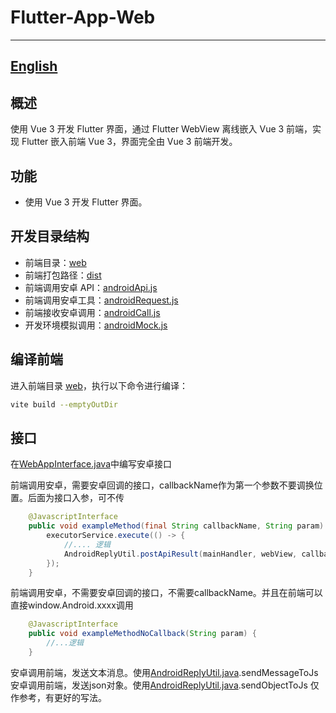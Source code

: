 # Flutter-App-Web

---
[English](README_EN.md)
---

## 概述

使用 Vue 3 开发 Flutter 界面，通过 Flutter WebView 离线嵌入 Vue 3 前端，实现 Flutter 嵌入前端 Vue 3，界面完全由 Vue 3 前端开发。

## 功能

- 使用 Vue 3 开发 Flutter 界面。

## 开发目录结构

- 前端目录：[web](web)
- 前端打包路径：[dist](dist)
- 前端调用安卓 API：[androidApi.js](web/src/android/androidApi.js)
- 前端调用安卓工具：[androidRequest.js](web/src/utils/androidRequest.js)
- 前端接收安卓调用：[androidCall.js](web/src/android/androidCall.js)
- 开发环境模拟调用：[androidMock.js](web/src/android/androidMock.js)

## 编译前端

进入前端目录 [web](web)，执行以下命令进行编译：

```sh
vite build --emptyOutDir
```

## 接口

在[WebAppInterface.java](android%2Fapp%2Fsrc%2Fmain%2Fjava%2Fnet%2Fyamamomo%2Fflutter_app_web%2FWebAppInterface.java)中编写安卓接口

前端调用安卓，需要安卓回调的接口，callbackName作为第一个参数不要调换位置。后面为接口入参，可不传

```java
    @JavascriptInterface
    public void exampleMethod(final String callbackName, String param) {
        executorService.execute(() -> {
            //.... 逻辑
            AndroidReplyUtil.postApiResult(mainHandler, webView, callbackName, ApiResult.success("响应数据", "响应消息"));
        });
    }
```

前端调用安卓，不需要安卓回调的接口，不需要callbackName。并且在前端可以直接window.Android.xxxx调用

```java
    @JavascriptInterface
    public void exampleMethodNoCallback(String param) {
        //...逻辑
    }
```
安卓调用前端，发送文本消息。使用[AndroidReplyUtil.java](android%2Fapp%2Fsrc%2Fmain%2Fjava%2Fnet%2Fyamamomo%2Fflutter_app_web%2Futils%2FAndroidReplyUtil.java).sendMessageToJs
安卓调用前端，发送json对象。使用[AndroidReplyUtil.java](android%2Fapp%2Fsrc%2Fmain%2Fjava%2Fnet%2Fyamamomo%2Fflutter_app_web%2Futils%2FAndroidReplyUtil.java).sendObjectToJs
仅作参考，有更好的写法。
